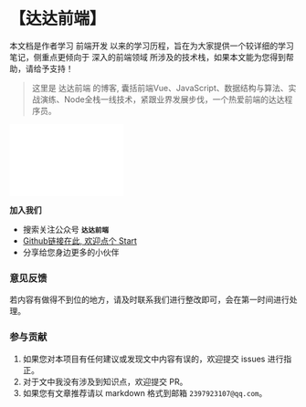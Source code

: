 # 【达达前端】

本文档是作者学习 前端开发 以来的学习历程，旨在为大家提供一个较详细的学习笔记，侧重点更倾向于 深入的前端领域 所涉及的技术栈，如果本文能为您得到帮助，请给予支持！

> 这里是 达达前端 的博客, 囊括前端Vue、JavaScript、数据结构与算法、实战演练、Node全栈一线技术，紧跟业界发展步伐，一个热爱前端的达达程序员。

<iframe frameborder="no" width=200 height=126 src="//music.163.com/outchain/player?type=2&id=33337258&auto=0&height=66"></iframe>

**加入我们**
- 搜索关注公众号 **```达达前端```**
- [Github链接在此, 欢迎点个 Start](https://github.com/huangguangda)
- 分享给您身边更多的小伙伴

### 意见反馈

若内容有做得不到位的地方，请及时联系我们进行整改即可，会在第一时间进行处理。

### 参与贡献

1. 如果您对本项目有任何建议或发现文中内容有误的，欢迎提交 issues 进行指正。
2. 对于文中我没有涉及到知识点，欢迎提交 PR。
3. 如果您有文章推荐请以 markdown 格式到邮箱 `2397923107@qq.com`。